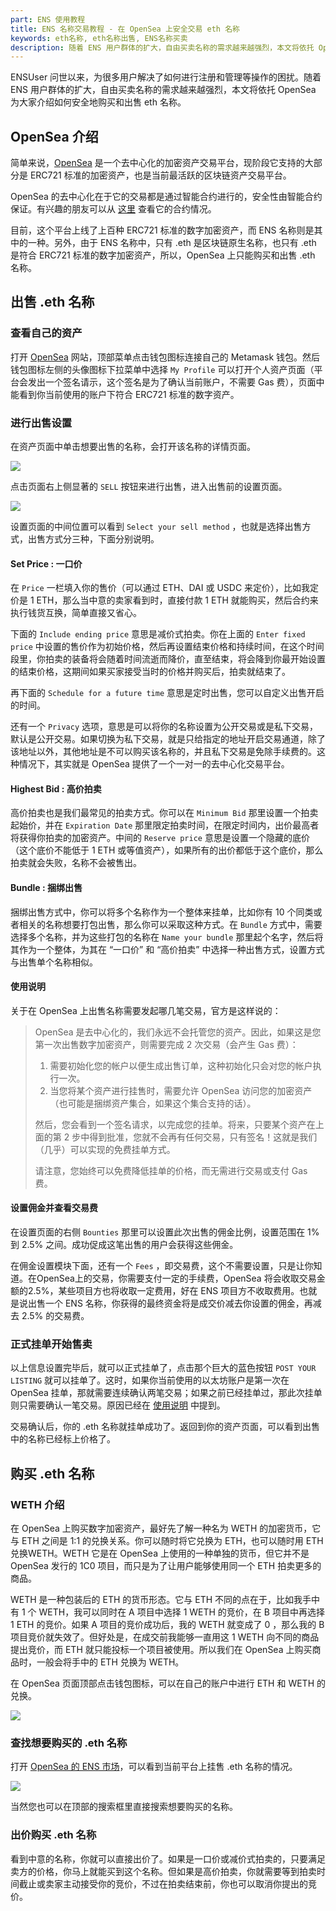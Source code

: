 ```yaml
---
part: ENS 使用教程
title: ENS 名称交易教程 - 在 OpenSea 上安全交易 eth 名称
keywords: eth名称, eth名称出售, ENS名称买卖
description: 随着 ENS 用户群体的扩大，自由买卖名称的需求越来越强烈，本文将依托 OpenSea 为大家介绍如何安全地购买和出售 eth 名称。
---
```


ENSUser 问世以来，为很多用户解决了如何进行注册和管理等操作的困扰。随着 ENS 用户群体的扩大，自由买卖名称的需求越来越强烈，本文将依托 OpenSea 为大家介绍如何安全地购买和出售 eth 名称。

## OpenSea 介绍

简单来说，[OpenSea](https://opensea.io/) 是一个去中心化的加密资产交易平台，现阶段它支持的大部分是 ERC721 标准的加密资产，也是当前最活跃的区块链资产交易平台。

OpenSea 的去中心化在于它的交易都是通过智能合约进行的，安全性由智能合约保证。有兴趣的朋友可以从 [这里](https://cn.etherscan.com/accounts/label/opensea) 查看它的合约情况。

目前，这个平台上线了上百种 ERC721 标准的数字加密资产，而 ENS 名称则是其中的一种。另外，由于 ENS 名称中，只有 .eth 是区块链原生名称，也只有 .eth 是符合 ERC721 标准的数字加密资产，所以，OpenSea 上只能购买和出售 .eth 名称。

## 出售 .eth 名称

### 查看自己的资产

打开 [OpenSea](https://opensea.io/) 网站，顶部菜单点击钱包图标连接自己的 Metamask 钱包。然后钱包图标左侧的头像图标下拉菜单中选择 `My Profile` 可以打开个人资产页面（平台会发出一个签名请示，这个签名是为了确认当前账户，不需要 Gas 费），页面中能看到你当前使用的账户下符合 ERC721 标准的数字资产。

### 进行出售设置

在资产页面中单击想要出售的名称，会打开该名称的详情页面。

![](/images/guides/ethex/opensea-05.png)

点击页面右上侧显著的 `SELL` 按钮来进行出售，进入出售前的设置页面。

![](/images/guides/ethex/opensea-06.png)

设置页面的中间位置可以看到 `Select your sell method` ，也就是选择出售方式，出售方式分三种，下面分别说明。

#### Set Price : 一口价

在 `Price` 一栏填入你的售价（可以通过 ETH、DAI 或 USDC 来定价），比如我定价是 1 ETH，那么当中意的卖家看到时，直接付款 1 ETH 就能购买，然后合约来执行钱货互换，简单直接又省心。

下面的 `Include ending price` 意思是减价式拍卖。你在上面的 `Enter fixed price` 中设置的售价作为初始价格，然后再设置结束价格和持续时间，在这个时间段里，你拍卖的装备将会随着时间流逝而降价，直至结束，将会降到你最开始设置的结束价格，这期间如果买家接受当时的价格并购买后，拍卖就结束了。

再下面的 `Schedule for a future time` 意思是定时出售，您可以自定义出售开启的时间。

还有一个 `Privacy` 选项，意思是可以将你的名称设置为公开交易或是私下交易，默认是公开交易。如果切换为私下交易，就是只给指定的地址开启交易通道，除了该地址以外，其他地址是不可以购买该名称的，并且私下交易是免除手续费的。这种情况下，其实就是 OpenSea 提供了一个一对一的去中心化交易平台。

#### Highest Bid : 高价拍卖

高价拍卖也是我们最常见的拍卖方式。你可以在 `Minimum Bid` 那里设置一个拍卖起始价，并在 `Expiration Date` 那里限定拍卖时间，在限定时间内，出价最高者将获得你拍卖的加密资产。中间的 `Reserve price` 意思是设置一个隐藏的底价（这个底价不能低于 1 ETH 或等值资产），如果所有的出价都低于这个底价，那么拍卖就会失败，名称不会被售出。

#### Bundle : 捆绑出售

捆绑出售方式中，你可以将多个名称作为一个整体来挂单，比如你有 10 个同类或者相关的名称想要打包出售，那么你可以采取这种方式。在 `Bundle` 方式中，需要选择多个名称，并为这些打包的名称在 `Name your bundle` 那里起个名字，然后将其作为一个整体，为其在 “一口价” 和 “高价拍卖” 中选择一种出售方式，设置方式与出售单个名称相似。

#### 使用说明

关于在 OpenSea 上出售名称需要发起哪几笔交易，官方是这样说的：

> OpenSea 是去中心化的，我们永远不会托管您的资产。因此，如果这是您第一次出售数字加密资产，则需要完成 2 次交易（会产生 Gas 费）：
>
> 1. 需要初始化您的帐户以便生成出售订单，这种初始化只会对您的帐户执行一次。
> 2. 当您将某个资产进行挂售时，需要允许 OpenSea 访问您的加密资产（也可能是捆绑资产集合，如果这个集合支持的话）。
>
> 然后，您会看到一个签名请求，以完成您的挂单。将来，只要某个资产在上面的第 2 步中得到批准，您就不会再有任何交易，只有签名！这就是我们（几乎）可以实现的免费挂单方式。
>
> 请注意，您始终可以免费降低挂单的价格，而无需进行交易或支付 Gas 费。

#### 设置佣金并查看交易费

在设置页面的右侧 `Bounties` 那里可以设置此次出售的佣金比例，设置范围在 1% 到 2.5% 之间。成功促成这笔出售的用户会获得这些佣金。

在佣金设置模块下面，还有一个 `Fees` ，即交易费，这个不需要设置，只是让你知道。在OpenSea上的交易，你需要支付一定的手续费，OpenSea 将会收取交易金额的2.5%，某些项目方也将收取一定费用，好在 ENS 项目方不收取费用。也就是说出售一个 ENS 名称，你获得的最终资金将是成交价减去你设置的佣金，再减去 2.5% 的交易费。

### 正式挂单开始售卖

以上信息设置完毕后，就可以正式挂单了，点击那个巨大的蓝色按钮 `POST YOUR LISTING` 就可以挂单了。这时，如果你当前使用的以太坊账户是第一次在 OpenSea 挂单，那就需要连续确认两笔交易；如果之前已经挂单过，那此次挂单则只需要确认一笔交易。原因已经在 [使用说明](#使用说明) 中提到。

交易确认后，你的 .eth 名称就挂单成功了。返回到你的资产页面，可以看到出售中的名称已经标上价格了。

## 购买 .eth 名称

### WETH 介绍

在 OpenSea 上购买数字加密资产，最好先了解一种名为 WETH 的加密货币，它与 ETH 之间是 1:1 的兑换关系。你可以随时将它兑换为 ETH，也可以随时用 ETH 兑换WETH。WETH 它是在 OpenSea 上使用的一种单独的货币，但它并不是 OpenSea 发行的 1C0 项目，而只是为了让用户能够使用同一个 ETH 拍卖更多的商品。

WETH 是一种包装后的 ETH 的货币形态。它与 ETH 不同的点在于，比如我手中有 1 个 WETH，我可以同时在 A 项目中选择 1 WETH 的竞价，在 B 项目中再选择 1 ETH 的竞价。如果 A 项目的竞价成功后，我的 WETH 就变成了 0 ，那么我的 B 项目竞价就失效了。但好处是，在成交前我能够一直用这 1 WETH 向不同的商品提出竞价，而 ETH 就只能投标一个项目被使用。所以我们在 OpenSea 上购买商品时，一般会将手中的 ETH 兑换为 WETH。

在 OpenSea 页面顶部点击钱包图标，可以在自己的账户中进行 ETH 和 WETH 的兑换。

![](/images/guides/ethex/opensea-07.png)

### 查找想要购买的 .eth 名称

打开 [OpenSea 的 ENS 市场](https://opensea.io/assets/ens)，可以看到当前平台上挂售 .eth 名称的情况。

![](/images/guides/ethex/opensea-08.png)

当然您也可以在顶部的搜索框里直接搜索想要购买的名称。

### 出价购买 .eth 名称

看到中意的名称，你就可以直接出价了。如果是一口价或减价式拍卖的，只要满足卖方的价格，你马上就能买到这个名称。但如果是高价拍卖，你就需要等到拍卖时间截止或卖家主动接受你的竞价，不过在拍卖结束前，你也可以取消你提出的竞价。
